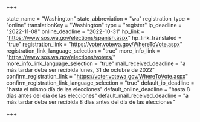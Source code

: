 +++

state_name = "Washington"
state_abbreviation = "wa"
registration_type = "online"
translationKey = "Washington"
type = "register"
ip_deadline = "2022-11-08"
online_deadline = "2022-10-31"
hp_link = "https://www.sos.wa.gov/elections/spanish.aspx"
hp_link_translated = "true"
registration_link = "https://voter.votewa.gov/WhereToVote.aspx"
registration_link_language_selection = "true"
more_info_link = "https://www.sos.wa.gov/elections/voters/"
more_info_link_language_selection = "true"
mail_received_deadline = "a más tardar debe ser recibida lunes, 31 de octubre de 2022"
confirm_registration_link = "https://voter.votewa.gov/WhereToVote.aspx"
confirm_registration_link_language_selection = "true"
default_ip_deadline = "hasta el mismo día de las elecciones"
default_online_deadline = "hasta 8 días antes del día de las elecciones"
default_mail_received_deadline = "a más tardar debe ser recibida 8 días antes del día de las elecciones"

+++